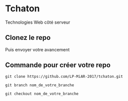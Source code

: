 # Tchaton
Technologies Web côté serveur

## Clonez le repo
Puis envoyer votre avancement

## Commande pour créer votre repo
``git clone https://github.com/LP-MiAR-2017/tchaton.git``

``git branch nom_de_votre_branche``

``git checkout nom_de_votre_branche ``
